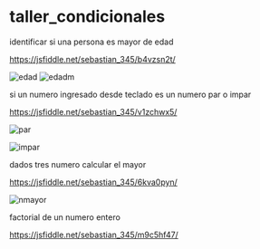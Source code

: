 # taller_condicionales

identificar si una persona es mayor de edad 

https://jsfiddle.net/sebastian_345/b4vzsn2t/


![edad](https://user-images.githubusercontent.com/61298440/80666413-b7e63680-8a61-11ea-81e0-0612b0f56d40.jpg)
![edadm](https://user-images.githubusercontent.com/61298440/80666549-2e833400-8a62-11ea-8e63-ed6b805aa014.jpg)


si un numero ingresado desde teclado es un numero par o impar 

https://jsfiddle.net/sebastian_345/v1zchwx5/

![par](https://user-images.githubusercontent.com/61298440/80666893-5030eb00-8a63-11ea-9181-df106eb9b97c.jpg)

![impar](https://user-images.githubusercontent.com/61298440/80666909-5aeb8000-8a63-11ea-8f65-f216d4195697.jpg)


dados tres numero calcular el mayor 

https://jsfiddle.net/sebastian_345/6kva0pyn/

![nmayor](https://user-images.githubusercontent.com/61298440/80667158-f7158700-8a63-11ea-8e31-419dcafa6412.jpg)


factorial de un numero entero 

https://jsfiddle.net/sebastian_345/m9c5hf47/








